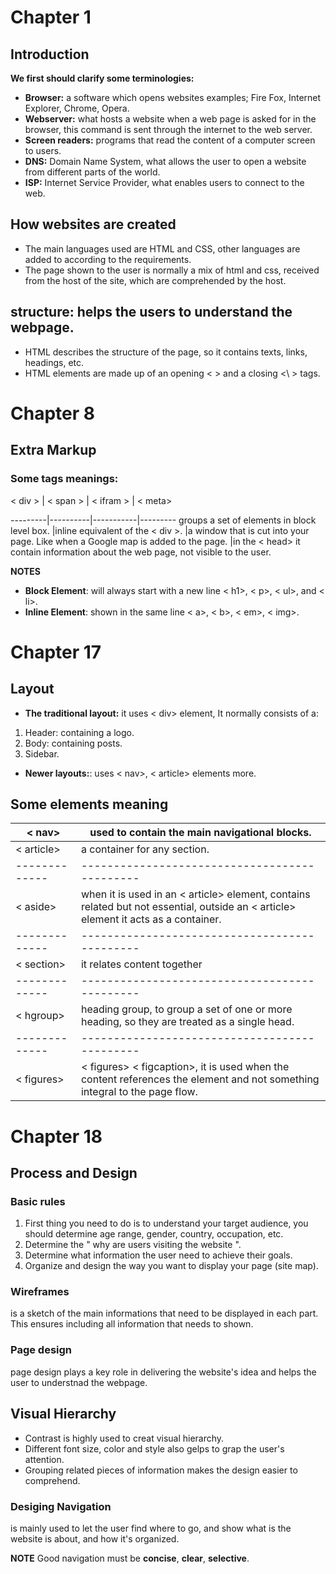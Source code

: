 # **Chapter 1** 

## **Introduction** 

**We first should clarify some terminologies:**

-	 **Browser:** a software which opens websites examples; Fire Fox, Internet Explorer, Chrome, Opera.
-	**Webserver:** what hosts a website when a web page is asked for in the browser, this command is sent through the internet to the web server.
-	**Screen readers:** programs that read the content of a computer screen to users.
-	**DNS:** Domain Name System, what allows the user to open a website from different parts of the world.
-	**ISP:** Internet Service Provider, what enables users to connect to the web. 

## **How websites are created**
-	The main languages used are HTML and CSS, other languages are added to according to the requirements. 
-	The page shown to the user is normally a mix of html and css, received from the host of the site, which are comprehended by the host.

## **structure:** helps the users to understand the webpage. 
-	HTML describes the structure of the page, so it contains texts, links, headings, etc.
-	HTML elements are made up of an opening < > and a closing <\ > tags.



# **Chapter 8** 

## **Extra Markup**  

### **Some tags meanings:** 
 
< div >  | < span > | < ifram > | < meta>

---------|----------|-----------|---------
groups a set of elements in block level box. |inline equivalent of the < div >. |a window that is cut into your page. Like when a Google map is added to the page. |in the < head> it contain information about the web page, not visible to the user.

**NOTES** 

- **Block Element**: will always start with a new line < h1>, < p>, < ul>, and < li>.
- **Inline Element**: shown in the same line < a>, < b>, < em>, < img>.


# **Chapter 17**

## **Layout**

-	**The traditional layout:** it uses < div> element, It normally consists of a: 
1.	Header: containing a logo.
2.	Body: containing posts.
3.	Sidebar.

-	**Newer layouts:**: uses < nav>, < article> elements more. 

## **Some elements meaning**

< nav>| used to contain the main navigational blocks.
-------------|---------------------------------------------
< article>   | a container for any section.
-------------|---------------------------------------------
< aside>     | when it is used in an < article> element, contains related but not essential, outside  an < article> element it acts as a container. 
-------------|---------------------------------------------
< section>   | it relates content together 
-------------|---------------------------------------------
< hgroup>    | heading group, to group a set of one or more heading, so they are treated as a single head. 
-------------|---------------------------------------------
< figures>   | < figures> < figcaption>, it is used when the content references the element and not something integral to the page flow.


# **Chapter 18**
## **Process and Design**

### **Basic rules**
1. First thing you need to do is to understand your target audience, you should determine age range, gender, country, occupation, etc.
2. Determine the " why are users visiting the website ".
3. Determine what information the user need to achieve their goals.
4. Organize and design the way you want to display your page (site map). 

### **Wireframes**
is a sketch of the main informations that need to be displayed in each part. This ensures including all information that needs to shown. 

### **Page design** 
page design plays a key role in delivering the website's idea and helps the user to understnad the webpage. 

## **Visual Hierarchy** 
* Contrast is highly used to creat visual hierarchy. 
* Different font size, color and style also gelps to grap the user's attention. 
* Grouping related pieces of information makes the design easier to comprehend. 

### **Desiging Navigation** 
is mainly used to let the user find where to go, and show what is the website is about, and how it's organized. 

**NOTE** 
Good navigation must be **concise**, **clear**, **selective**.



